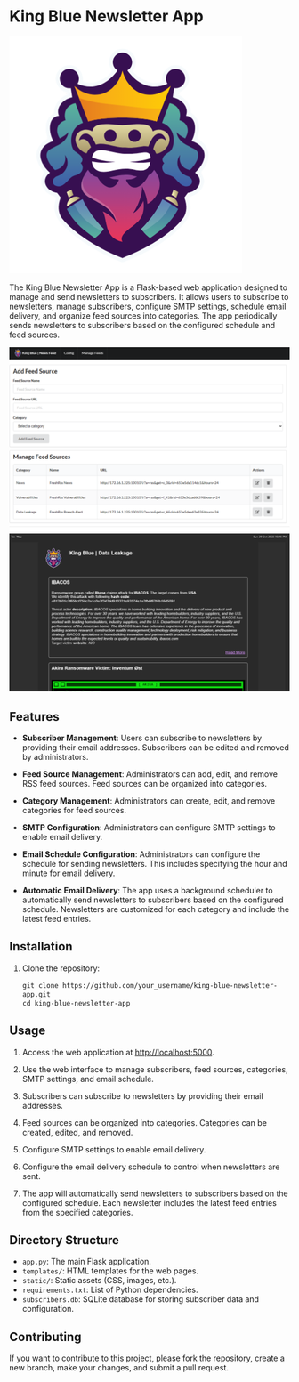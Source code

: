 # King Blue Newsletter App

![Insert Logo Here - Replace with Your App Logo](https://github.com/salemae/king_blue_news_feed/blob/main/static/logo.png)

The King Blue Newsletter App is a Flask-based web application designed to manage and send newsletters to subscribers. It allows users to subscribe to newsletters, manage subscribers, configure SMTP settings, schedule email delivery, and organize feed sources into categories. The app periodically sends newsletters to subscribers based on the configured schedule and feed sources.

![Screenshot 1 - Home Page](https://github.com/salemae/king_blue_news_feed/blob/main/screenshots/Screenshot_2.png)
![Screenshot 2 - Subscriber Management](https://github.com/salemae/king_blue_news_feed/blob/main/screenshots/Screenshot_3.png)

## Features

- **Subscriber Management**: Users can subscribe to newsletters by providing their email addresses. Subscribers can be edited and removed by administrators.

- **Feed Source Management**: Administrators can add, edit, and remove RSS feed sources. Feed sources can be organized into categories.

- **Category Management**: Administrators can create, edit, and remove categories for feed sources.

- **SMTP Configuration**: Administrators can configure SMTP settings to enable email delivery.

- **Email Schedule Configuration**: Administrators can configure the schedule for sending newsletters. This includes specifying the hour and minute for email delivery.

- **Automatic Email Delivery**: The app uses a background scheduler to automatically send newsletters to subscribers based on the configured schedule. Newsletters are customized for each category and include the latest feed entries.


## Installation

1. Clone the repository:

   ```shell
   git clone https://github.com/your_username/king-blue-newsletter-app.git
   cd king-blue-newsletter-app

## Usage

1. Access the web application at [http://localhost:5000](http://localhost:5000).

2. Use the web interface to manage subscribers, feed sources, categories, SMTP settings, and email schedule.

3. Subscribers can subscribe to newsletters by providing their email addresses.

4. Feed sources can be organized into categories. Categories can be created, edited, and removed.

5. Configure SMTP settings to enable email delivery.

6. Configure the email delivery schedule to control when newsletters are sent.

7. The app will automatically send newsletters to subscribers based on the configured schedule. Each newsletter includes the latest feed entries from the specified categories.

## Directory Structure

- `app.py`: The main Flask application.
- `templates/`: HTML templates for the web pages.
- `static/`: Static assets (CSS, images, etc.).
- `requirements.txt`: List of Python dependencies.
- `subscribers.db`: SQLite database for storing subscriber data and configuration.

## Contributing

If you want to contribute to this project, please fork the repository, create a new branch, make your changes, and submit a pull request.
